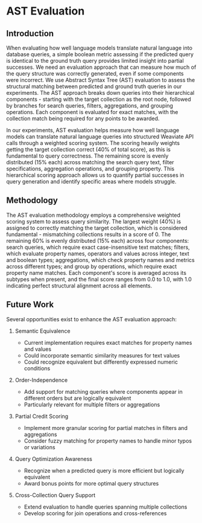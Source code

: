 # AST Evaluation

## Introduction

When evaluating how well language models translate natural language into database queries, a simple boolean metric assessing if the predicted query is identical to the ground truth query provides limited insight into partial successes. We need an evaluation approach that can measure how much of the query structure was correctly generated, even if some components were incorrect. We use Abstract Syntax Tree (AST) evaluation to assess the structural matching between predicted and ground truth queries in our experiments. The AST approach breaks down queries into their hierarchical components - starting with the target collection as the root node, followed by branches for search queries, filters, aggregations, and grouping operations. Each component is evaluated for exact matches, with the collection match being required for any points to be awarded.

In our experiments, AST evaluation helps measure how well language models can translate natural language queries into structured Weaviate API calls through a weighted scoring system. The scoring heavily weights getting the target collection correct (40% of total score), as this is fundamental to query correctness. The remaining score is evenly distributed (15% each) across matching the search query text, filter specifications, aggregation operations, and grouping property. This hierarchical scoring approach allows us to quantify partial successes in query generation and identify specific areas where models struggle.

## Methodology

The AST evaluation methodology employs a comprehensive weighted scoring system to assess query similarity. The largest weight (40%) is assigned to correctly matching the target collection, which is considered fundamental - mismatching collections results in a score of 0. The remaining 60% is evenly distributed (15% each) across four components: search queries, which require exact case-insensitive text matches; filters, which evaluate property names, operators and values across integer, text and boolean types; aggregations, which check property names and metrics across different types; and group by operations, which require exact property name matches. Each component's score is averaged across its subtypes when present, and the final score ranges from 0.0 to 1.0, with 1.0 indicating perfect structural alignment across all elements.

## Future Work

Several opportunities exist to enhance the AST evaluation approach:

1. Semantic Equivalence
   - Current implementation requires exact matches for property names and values
   - Could incorporate semantic similarity measures for text values
   - Could recognize equivalent but differently expressed numeric conditions

2. Order-Independence
   - Add support for matching queries where components appear in different orders but are logically equivalent
   - Particularly relevant for multiple filters or aggregations

3. Partial Credit Scoring
   - Implement more granular scoring for partial matches in filters and aggregations
   - Consider fuzzy matching for property names to handle minor typos or variations

4. Query Optimization Awareness
   - Recognize when a predicted query is more efficient but logically equivalent
   - Award bonus points for more optimal query structures

5. Cross-Collection Query Support
   - Extend evaluation to handle queries spanning multiple collections
   - Develop scoring for join operations and cross-references